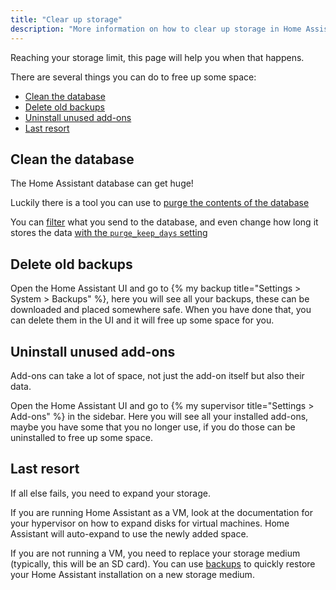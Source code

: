 ```yaml
---
title: "Clear up storage"
description: "More information on how to clear up storage in Home Assistant."
---
```


Reaching your storage limit, this page will help you when that happens.

There are several things you can do to free up some space:

- [Clean the database](#clean-the-database)
- [Delete old backups](#delete-old-backups)
- [Uninstall unused add-ons](#uninstall-unused-add-ons)
- [Last resort](#last-resort)

## Clean the database

The Home Assistant database can get huge!

Luckily there is a tool you can use to [purge the contents of the database](/integrations/recorder/#service-purge)

You can [filter](/integrations/recorder/#configure-filter) what you send to
the database, and even change how long it stores the data
[with the `purge_keep_days` setting](/integrations/recorder/#purge_keep_days)

## Delete old backups

Open the Home Assistant UI and go to {% my backup title="Settings > System > Backups" %}, here you will see all your backups,
these can be downloaded and placed somewhere safe. When you have done that, you can delete
them in the UI and it will free up some space for you.

## Uninstall unused add-ons

Add-ons can take a lot of space, not just the add-on itself but also their data.

Open the Home Assistant UI and go to {% my supervisor title="Settings > Add-ons" %} in the sidebar. Here you will see
all your installed add-ons, maybe you have some that you no longer use, if
you do those can be uninstalled to free up some space.

## Last resort

If all else fails, you need to expand your storage.

If you are running Home Assistant as a VM, look at the
documentation for your hypervisor on how to expand disks for virtual machines.
Home Assistant will auto-expand to use the newly added space.

If you are not running a VM, you need to replace your storage medium
(typically, this will be an SD card). You can use [backups](/common-tasks/os#home-assistant-os-backups) to quickly restore your Home Assistant
installation on a new storage medium.
